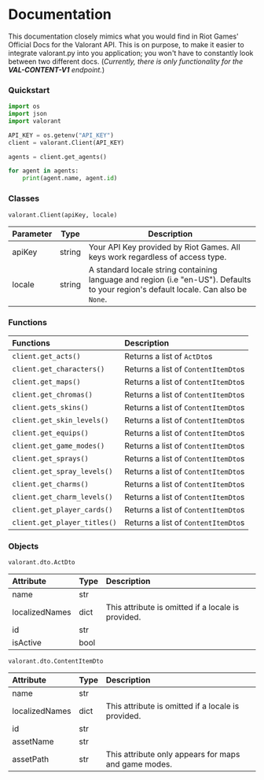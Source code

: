 # Documentation

This documentation closely mimics what you would find in Riot Games' Official Docs for the Valorant API. This is on purpose, to make it easier to integrate valorant.py into you application; you won't have to constantly look between two different docs. (*Currently, there is only functionality for the **VAL-CONTENT-V1** endpoint.*)

### Quickstart 

```python
import os
import json
import valorant

API_KEY = os.getenv("API_KEY")
client = valorant.Client(API_KEY)

agents = client.get_agents()

for agent in agents:
	print(agent.name, agent.id)
```

### Classes

`valorant.Client(apiKey, locale)`

| Parameter | Type   | Description                                                                                                    |
|-----------|--------|----------------------------------------------------------------------------------------------------------------|
| apiKey    | string | Your API Key provided by Riot Games. All keys work regardless of access type.                                  |
| locale    | string | A standard locale string containing language and region (i.e "en-US"). Defaults to your region's default locale. Can also be `None`. |

### Functions

| Functions                    | Description                         |
|:-----------------------------|:------------------------------------|                  
| `client.get_acts()`          | Returns a list of `ActDto`s     |
| `client.get_characters()`    | Returns a list of `ContentItemDto`s |
| `client.get_maps()`          | Returns a list of `ContentItemDto`s |
| `client.get_chromas()`       | Returns a list of `ContentItemDto`s |
| `client.gets_skins()`        | Returns a list of `ContentItemDto`s |
| `client.get_skin_levels()`   | Returns a list of `ContentItemDto`s |
| `client.get_equips()`        | Returns a list of `ContentItemDto`s |
| `client.get_game_modes()`    | Returns a list of `ContentItemDto`s |
| `client.get_sprays()`        | Returns a list of `ContentItemDto`s |
| `client.get_spray_levels()`  | Returns a list of `ContentItemDto`s |
| `client.get_charms()`        | Returns a list of `ContentItemDto`s |
| `client.get_charm_levels()`  | Returns a list of `ContentItemDto`s |
| `client.get_player_cards()`  | Returns a list of `ContentItemDto`s |
| `client.get_player_titles()` | Returns a list of `ContentItemDto`s |

### Objects

`valorant.dto.ActDto`

| Attribute      | Type | Description                                        |
|:---------------|:-----|:---------------------------------------------------|
| name           | str  |                                                    |
| localizedNames | dict | This attribute is omitted if a locale is provided. |
| id             | str  |                                                    |
| isActive       | bool |                                                    |

`valorant.dto.ContentItemDto`

| Attribute      | Type | Description                                          |
|:---------------|:-----|:-----------------------------------------------------|
| name           | str  |                                                      |
| localizedNames | dict | This attribute is omitted if a locale is provided.   |
| id             | str  |                                                      |
| assetName      | str  |                                                      |
| assetPath      | str  | This attribute only appears for maps and game modes. |
